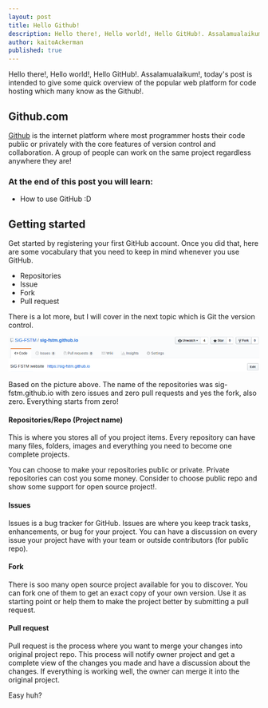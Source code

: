 ```yaml
---
layout: post
title: Hello Github!
description: Hello there!, Hello world!, Hello GitHub!. Assalamualaikum!, today's post is intended to give some quick overview of the popular web platform for code hosting which many know as the Github!.
author: kaitoAckerman
published: true
---
```


Hello there!, Hello world!, Hello GitHub!. Assalamualaikum!, today's post is intended to give some quick overview of the popular web platform for code hosting which many know as the Github!.

## Github.com
[Github](https://github.com) is the internet platform where most programmer hosts their code public or privately with the core features of version control and collaboration. A group of people can work on the same project regardless anywhere they are!

### At the end of this post you will learn:
- How to use GitHub :D

## Getting started
Get started by registering your first GitHub account. Once you did that, here are some vocabulary that you need to keep in mind whenever you use GitHub. 
- Repositories
- Issue
- Fork
- Pull request

There is a lot more, but I will cover in the next topic which is Git the version control.

![sig-fstm_repo](/assets/img/sig-fstm_repo.png)

Based on the picture above. The name of the repositories was sig-fstm.github.io with zero issues and zero pull requests and yes the fork, also zero. Everything starts from zero!

#### Repositories/Repo (Project name)
This is where you stores all of you project items. Every repository can have many files, folders, images and everything you need to become one complete projects.

You can choose to make your repositories public or private. Private repositories can cost you some money. Consider to choose public repo and show some support for open source project!.

#### Issues
Issues is a bug tracker for GitHub. Issues are where you keep track tasks, enhancements, or bug for your project. You can have a discussion on every issue your project have with your team or outside contributors (for public repo).

#### Fork
There is soo many open source project available for you to discover. You can fork one of them to get an exact copy of your own version. Use it as starting point or help them to make the project better by submitting a pull request.

#### Pull request
Pull request is the process where you want to merge your changes into original project repo. This process will notify owner project and get a complete view of the changes you made and have a discussion about the changes. If everything is working well, the owner can merge it into the original project.

Easy huh?